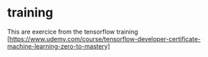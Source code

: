 # training

This are exercice from the tensorflow training
[https://www.udemy.com/course/tensorflow-developer-certificate-machine-learning-zero-to-mastery]
